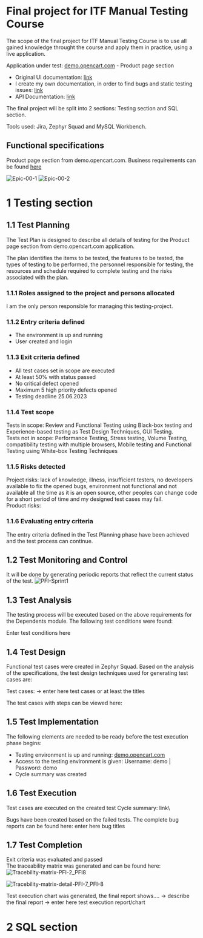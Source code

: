 # Final project for ITF Manual Testing Course #

The scope of the final project for ITF Manual Testing Course is to use all gained knowledge throught the course and apply them in practice, using a live application.

Application under test: [demo.opencart.com](https://demo.opencart.com/index.php?route=product/product&language=en-gb&product_id=43) - Product page section

* Original UI documentation: [link](http://docs.opencart.com/en-gb/store-front/) 
* I create my own documentation, in order to find bugs and static testing issues: [link](https://github.com/raul-matiu/FinalProject_ITF_ManualTesting/blob/main/Business-requirements_Product-page-section_full.pdf)
* API Documentation: [link](https://docs.opencart.com/en-gb/system/users/api/)

The final project will be split into 2 sections: Testing section and SQL section.

Tools used: Jira, Zephyr Squad and MySQL Workbench.

## Functional specifications ##
Product page section from demo.opencart.com. Business requirements can be found [here](https://github.com/raul-matiu/FinalProject_ITF_ManualTesting/blob/main/Business-requirements_Product-page-section_full.pdf) 

![Epic-00-1](https://github.com/raul-matiu/FinalProject_ITF_ManualTesting/assets/112497081/c7b11019-f750-46be-85e4-fb237134719e)
![Epic-00-2](https://github.com/raul-matiu/FinalProject_ITF_ManualTesting/assets/112497081/2bd037d6-df32-4577-884d-d15cf92cc6e3)

# 1 Testing section #

## 1.1 Test Planning ##
The Test Plan is designed to describe all details of testing for the Product page section from demo.opencart.com application.

The plan identifies the items to be tested, the features to be tested, the types of testing to be performed, the personnel responsible for testing, the resources and schedule required to complete testing and the risks associated with the plan.

### 1.1.1 Roles assigned to the project and persons allocated ###
I am the only person responsible for managing this testing-project. 
### 1.1.2 Entry criteria defined ###
* The environment is up and running
* User created and login
### 1.1.3 Exit criteria defined ###
* All test cases set in scope are executed
* At least 50% with status passed
* No critical defect opened
* Maximum 5 high priority defects opened
* Testing deadline 25.06.2023
### 1.1.4 Test scope ###
Tests in scope: Review and Functional Testing using Black-box testing and Experience-based testing as Test Design Techniques, GUI Testing.\
Tests not in scope: Performance Testing, Stress testing, Volume Testing, compatibility testing with multiple browsers, Mobile testing and Functional Testing using White-box Testing Techniques
### 1.1.5 Risks detected ###
Project risks: lack of knowledge, illness, insufficient testers, no developers available to fix the opened bugs, environment not functional and not available all the time as it is an open source, other peoples can change code for a short period of time and my designed test cases may fail.\
Product risks:
### 1.1.6 Evaluating entry criteria ###
The entry criteria defined in the Test Planning phase have been achieved and the test process can continue.

## 1.2 Test Monitoring and Control ##
It will be done by generating periodic reports that reflect the current status of the test.
![PFI-Sprint1](https://github.com/raul-matiu/FinalProject_ITF_ManualTesting/assets/112497081/aa15c7af-ea45-4358-81ff-842a945e1653)

## 1.3 Test Analysis ##
The testing process will be executed based on the above requirements for the Dependents module. The following test conditions were found:

Enter test conditions here

## 1.4 Test Design ##
Functional test cases were created in Zephyr Squad. Based on the analysis of the specifications, the test design techniques used for generating test cases are:

Test cases: -> enter here test cases or at least the titles

The test cases with steps can be viewed here: 

## 1.5 Test Implementation ##
The following elements are needed to be ready before the test execution phase begins:

* Testing environment is up and running: [demo.opencart.com](https://demo.opencart.com/index.php?route=product/product&language=en-gb&product_id=43) 
* Access to the testing environment is given: Username: demo | Password: demo
* Cycle summary was created

## 1.6 Test Execution ##
Test cases are executed on the created test Cycle summary: link\

Bugs have been created based on the failed tests. The complete bug reports can be found here: 
enter here bug titles

## 1.7 Test Completion ##
Exit criteria was evaluated and passed\
The traceability matrix was generated and can be found here:  \
![Tracebility-matrix-PFI-2_PFI8](https://github.com/raul-matiu/FinalProject_ITF_ManualTesting/assets/112497081/76e47459-6ece-4485-9aa7-1677d1aa4499)

![Tracebility-matrix-detail-PFI-7_PFI-8](https://github.com/raul-matiu/FinalProject_ITF_ManualTesting/assets/112497081/e9ceb167-bff5-4183-ada3-1d37f48d6d16)


Test execution chart was generated, the final report shows.... -> describe the final report
-> enter here test execution report/chart

# 2 SQL section ##